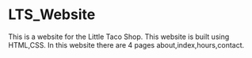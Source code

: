 # LTS_Website
This is a website for the Little Taco Shop.
This website is built using HTML,CSS.
In this website there are 4 pages about,index,hours,contact.
